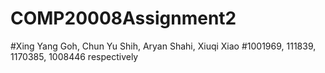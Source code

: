 # COMP20008Assignment2


#Xing Yang Goh, Chun Yu Shih, Aryan Shahi, Xiuqi Xiao 
#1001969, 111839, 1170385, 1008446 respectively
